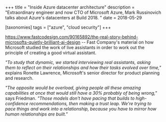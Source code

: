 +++
title = "Inside Azure datacenter architecture"
description = "Extraordinary engineer and now CTO of Microsoft Azure, Mark Russinovich talks about Azure's datacenters at Build 2018. "
date = 2018-05-29

[taxonomies]
tags = ["azure", "cloud security"]
+++

https://www.fastcodesign.com/90165892/the-real-story-behind-microsofts-quietly-brilliant-ai-design
-- Fast Company's material on how Microsoft studied the work of live
assistants in order to work out the principle of creating a good virtual
assistant.

*"To study that dynamic, we started interviewing real assistants, asking
them to reflect on their relationships and how their tasks evolved over
time,"* explains Ronette Lawrence, Microsoft's senior director for
product planning and research.

*"The opposite would be overload, giving people all these amazing
capabilities at once that would still have a 30% probably of being
wrong,"* says Friedman. *"Those models don't have pacing that builds to
high-confidence recommendations, then making a trust leap. We're trying
to pace things and work into a relationship, because you have to mirror
how human relationships are built."*
